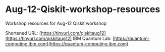 # Aug-12-Qiskit-workshop-resources
Workshop resources for Aug-12 Qiskit workshop

Shortened URL: [https://tinyurl.com/qiskitaug12](https://tinyurl.com/qiskitaug12)
IBM Quantum Lab: [https://quantum-computing.ibm.com](https://quantum-computing.ibm.com)
